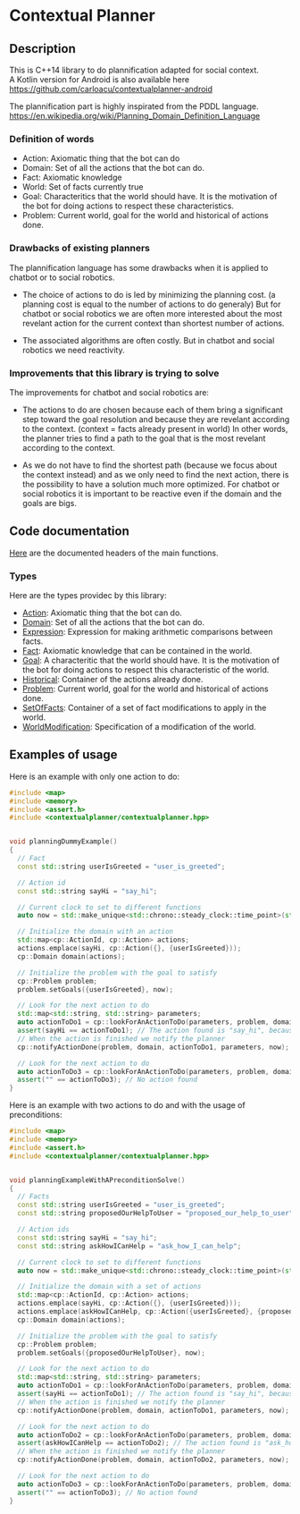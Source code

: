 # Contextual Planner


## Description

This is C++14 library to do plannification adapted for social context.<br/>
A Kotlin version for Android is also available here https://github.com/carloacu/contextualplanner-android

The plannification part is highly inspirated from the PDDL language.<br/>
https://en.wikipedia.org/wiki/Planning_Domain_Definition_Language


### Definition of words

 * Action: Axiomatic thing that the bot can do
 * Domain: Set of all the actions that the bot can do.
 * Fact: Axiomatic knowledge
 * World: Set of facts currently true
 * Goal: Characteritics that the world should have. It is the motivation of the bot for doing actions to respect these characteristics.
 * Problem: Current world, goal for the world and historical of actions done.


### Drawbacks of existing planners

The plannification language has some drawbacks when it is applied to chatbot or to social robotics.

 * The choice of actions to do is led by minimizing the planning cost. (a planning cost is equal to the number of actions to do generaly)
   But for chatbot or social robotics we are often more interested about the most revelant action for the current context than shortest number of actions.

 * The associated algorithms are often costly. But in chatbot and social robotics we need reactivity.



### Improvements that this library is trying to solve


The improvements for chatbot and social robotics are:

 * The actions to do are chosen because each of them bring a significant step toward the goal resolution and
   because they are revelant according to the context. (context = facts already present in world)
   In other words, the planner tries to find a path to the goal that is the most revelant according to the context.

 * As we do not have to find the shortest path (because we focus about the context instead) and as we only need to find the next
   action, there is the possibility to have a solution much more optimized. For chatbot or social robotics it is important
   to be reactive even if the domain and the goals are bigs.



## Code documentation


[Here](include/contextualplanner/contextualplanner.hpp) are the documented headers of the main functions.

### Types

Here are the types providec by this library:

 * [Action](include/contextualplanner/types/action.hpp): Axiomatic thing that the bot can do.
 * [Domain](include/contextualplanner/types/domain.hpp): Set of all the actions that the bot can do.
 * [Expression](include/contextualplanner/types/expression.hpp): Expression for making arithmetic comparisons between facts.
 * [Fact](include/contextualplanner/types/fact.hpp): Axiomatic knowledge that can be contained in the world.
 * [Goal](include/contextualplanner/types/goal.hpp): A characteritic that the world should have. It is the motivation of the bot for doing actions to respect this characteristic of the world.
 * [Historical](include/contextualplanner/types/historical.hpp): Container of the actions already done.
 * [Problem](include/contextualplanner/types/historical.hpp): Current world, goal for the world and historical of actions done.
 * [SetOfFacts](include/contextualplanner/types/setoffacts.hpp): Container of a set of fact modifications to apply in the world.
 * [WorldModification](include/contextualplanner/types/worldmodification.hpp): Specification of a modification of the world.



## Examples of usage


Here is an example with only one action to do:

```cpp
#include <map>
#include <memory>
#include <assert.h>
#include <contextualplanner/contextualplanner.hpp>


void planningDummyExample()
{
  // Fact
  const std::string userIsGreeted = "user_is_greeted";

  // Action id
  const std::string sayHi = "say_hi";

  // Current clock to set to different functions
  auto now = std::make_unique<std::chrono::steady_clock::time_point>(std::chrono::steady_clock::now());

  // Initialize the domain with an action
  std::map<cp::ActionId, cp::Action> actions;
  actions.emplace(sayHi, cp::Action({}, {userIsGreeted}));
  cp::Domain domain(actions);

  // Initialize the problem with the goal to satisfy
  cp::Problem problem;
  problem.setGoals({userIsGreeted}, now);

  // Look for the next action to do
  std::map<std::string, std::string> parameters;
  auto actionToDo1 = cp::lookForAnActionToDo(parameters, problem, domain, now);
  assert(sayHi == actionToDo1); // The action found is "say_hi", because it is needed to satisfy the preconditions of "ask_how_I_can_help"
  // When the action is finished we notify the planner
  cp::notifyActionDone(problem, domain, actionToDo1, parameters, now);

  // Look for the next action to do
  auto actionToDo3 = cp::lookForAnActionToDo(parameters, problem, domain, now);
  assert("" == actionToDo3); // No action found
}
```


Here is an example with two actions to do and with the usage of preconditions:


```cpp
#include <map>
#include <memory>
#include <assert.h>
#include <contextualplanner/contextualplanner.hpp>


void planningExampleWithAPreconditionSolve()
{
  // Facts
  const std::string userIsGreeted = "user_is_greeted";
  const std::string proposedOurHelpToUser = "proposed_our_help_to_user";

  // Action ids
  const std::string sayHi = "say_hi";
  const std::string askHowICanHelp = "ask_how_I_can_help";

  // Current clock to set to different functions
  auto now = std::make_unique<std::chrono::steady_clock::time_point>(std::chrono::steady_clock::now());

  // Initialize the domain with a set of actions
  std::map<cp::ActionId, cp::Action> actions;
  actions.emplace(sayHi, cp::Action({}, {userIsGreeted}));
  actions.emplace(askHowICanHelp, cp::Action({userIsGreeted}, {proposedOurHelpToUser}));
  cp::Domain domain(actions);

  // Initialize the problem with the goal to satisfy
  cp::Problem problem;
  problem.setGoals({proposedOurHelpToUser}, now);

  // Look for the next action to do
  std::map<std::string, std::string> parameters;
  auto actionToDo1 = cp::lookForAnActionToDo(parameters, problem, domain, now);
  assert(sayHi == actionToDo1); // The action found is "say_hi", because it is needed to satisfy the preconditions of "ask_how_I_can_help"
  // When the action is finished we notify the planner
  cp::notifyActionDone(problem, domain, actionToDo1, parameters, now);

  // Look for the next action to do
  auto actionToDo2 = cp::lookForAnActionToDo(parameters, problem, domain, now);
  assert(askHowICanHelp == actionToDo2); // The action found is "ask_how_I_can_help"
  // When the action is finished we notify the planner
  cp::notifyActionDone(problem, domain, actionToDo2, parameters, now);

  // Look for the next action to do
  auto actionToDo3 = cp::lookForAnActionToDo(parameters, problem, domain, now);
  assert("" == actionToDo3); // No action found
}
```
